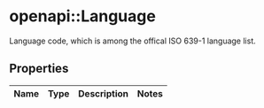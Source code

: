 # openapi::Language

Language code, which is among the offical ISO 639-1 language list.

## Properties
Name | Type | Description | Notes
------------ | ------------- | ------------- | -------------


